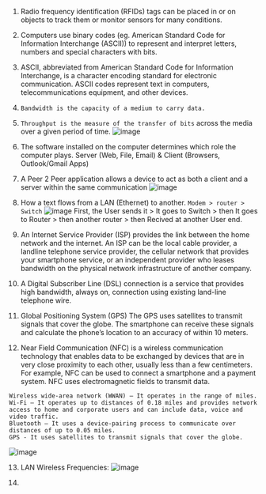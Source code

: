 1. Radio frequency identification (RFIDs) tags can be placed in or on objects to track them or monitor sensors for many conditions.
2. Computers use binary codes (eg. American Standard Code for Information Interchange (ASCII)) to represent and interpret letters, numbers and special characters with bits.
3. ASCII, abbreviated from American Standard Code for Information Interchange, is a character encoding standard for electronic communication. ASCII codes represent text in computers, telecommunications equipment, and other devices.
4. `Bandwidth is the capacity of a medium to carry data.`
5. `Throughput is the measure of the transfer of bits` across the media over a given period of time.
![image](https://github.com/IOxCyber/CyberEssentials/assets/40174034/56dd44b6-a3e3-4c5b-bd19-8d544721025b)

6. The software installed on the computer determines which role the computer plays. Server (Web, File, Email) & Client (Browsers, Outlook/Gmail Apps)
7. A Peer 2 Peer application allows a device to act as both a client and a server within the same communication
![image](https://github.com/IOxCyber/CyberEssentials/assets/40174034/115535d3-cc8c-4fdf-b6b6-81432b7ba530)

8. How a text flows from a LAN (Ethernet) to another. `Modem > router > Switch`
![image](https://github.com/IOxCyber/CyberEssentials/assets/40174034/e5d10ded-68d7-41a8-82ea-16e9d0717990)
First, the User sends it > It goes to Switch > then It goes to Router > then another router > then Recived at another User end.

9. An Internet Service Provider (ISP) provides the link between the home network and the internet. An ISP can be the local cable provider, a landline telephone service provider, the cellular network that provides your smartphone service, or an independent provider who leases bandwidth on the physical network infrastructure of another company.

10. A Digital Subscriber Line (DSL) connection is a service that provides high bandwidth, always on, connection using existing land-line telephone wire.

11. Global Positioning System (GPS)
The GPS uses satellites to transmit signals that cover the globe. The smartphone can receive these signals and calculate the phone’s location to an accuracy of within 10 meters.

12. Near Field Communication (NFC) is a wireless communication technology that enables data to be exchanged by devices that are in very close proximity to each other, usually less than a few centimeters. For example, NFC can be used to connect a smartphone and a payment system. NFC uses electromagnetic fields to transmit data.

```
Wireless wide-area network (WWAN) – It operates in the range of miles.
Wi-Fi – It operates up to distances of 0.18 miles and provides network access to home and corporate users and can include data, voice and video traffic.
Bluetooth – It uses a device-pairing process to communicate over distances of up to 0.05 miles.
GPS - It uses satellites to transmit signals that cover the globe.
```
![image](https://github.com/IOxCyber/CyberEssentials/assets/40174034/daab9b17-0e3d-43b6-a5be-4ef94127595e)

13. LAN Wireless Frequencies:
![image](https://github.com/IOxCyber/CyberEssentials/assets/40174034/acba36fc-7b43-4360-a262-50049168a08d)

14. 


